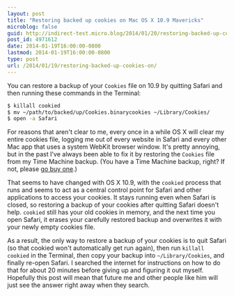 ```yaml
---
layout: post
title: "Restoring backed up cookies on Mac OS X 10.9 Mavericks"
microblog: false
guid: http://indirect-test.micro.blog/2014/01/20/restoring-backed-up-cookies-on/
post_id: 4971612
date: 2014-01-19T16:00:00-0800
lastmod: 2014-01-19T16:00:00-0800
type: post
url: /2014/01/19/restoring-backed-up-cookies-on/
---
```


You can restore a backup of your `Cookies` file on 10.9 by quitting Safari and then running these commands in the Terminal:

```bash
$ killall cookied
$ mv ~/path/to/backed/up/Cookies.binarycookies ~/Library/Cookies/
$ open -a Safari
```

For reasons that aren't clear to me, every once in a while OS X will clear my entire cookies file, logging me out of every website in Safari and every other Mac app that uses a system WebKit browser window. It's pretty annoying, but in the past I've always been able to fix it by restoring the `Cookies` file from my Time Machine backup. (You have a Time Machine backup, right? If not, please [go buy one][1].)

That seems to have changed with OS X 10.9, with the `cookied` process that runs and seems to act as a central control point for Safari and other applications to access your cookies. It stays running even when Safari is closed, so restoring a backup of your cookies after quitting Safari doesn't help. `cookied` still has your old cookies in memory, and the next time you open Safari, it erases your carefully restored backup and overwrites it with your newly empty cookies file.

As a result, the only way to restore a backup of your cookies is to quit Safari (so that cookied won't automatically get run again), then run `killall cookied` in the Terminal, *then* copy your backup into `~/Library/Cookies`, and finally re-open Safari. I searched the internet for instructions on how to do that for about 20 minutes before giving up and figuring it out myself. Hopefully this post will mean that future me and other people like him will just see the answer right away when they search.

[1]: http://www.apple.com/airport-time-capsule/

